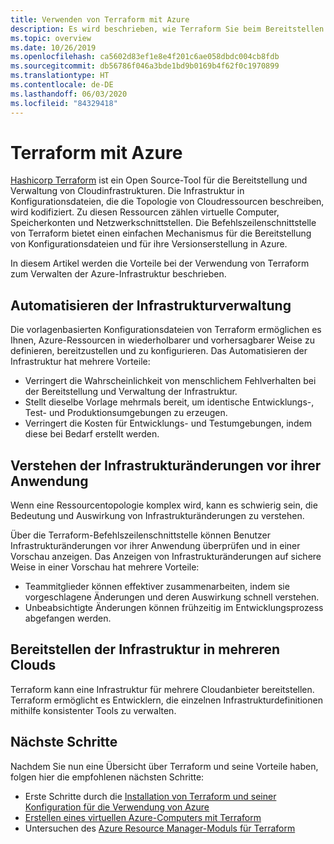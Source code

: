 ```yaml
---
title: Verwenden von Terraform mit Azure
description: Es wird beschrieben, wie Terraform Sie beim Bereitstellen und Versionieren Ihrer Infrastruktur in Azure unterstützen kann.
ms.topic: overview
ms.date: 10/26/2019
ms.openlocfilehash: ca5602d83ef1e8e4f201c6ae058dbdc004cb8fdb
ms.sourcegitcommit: db56786f046a3bde1bd9b0169b4f62f0c1970899
ms.translationtype: HT
ms.contentlocale: de-DE
ms.lasthandoff: 06/03/2020
ms.locfileid: "84329418"
---
```

# <a name="terraform-with-azure"></a>Terraform mit Azure

[Hashicorp Terraform](https://www.terraform.io/) ist ein Open Source-Tool für die Bereitstellung und Verwaltung von Cloudinfrastrukturen. Die Infrastruktur in Konfigurationsdateien, die die Topologie von Cloudressourcen beschreiben, wird kodifiziert. Zu diesen Ressourcen zählen virtuelle Computer, Speicherkonten und Netzwerkschnittstellen. Die Befehlszeilenschnittstelle von Terraform bietet einen einfachen Mechanismus für die Bereitstellung von Konfigurationsdateien und für ihre Versionserstellung in Azure.

In diesem Artikel werden die Vorteile bei der Verwendung von Terraform zum Verwalten der Azure-Infrastruktur beschrieben.

## <a name="automate-infrastructure-management"></a>Automatisieren der Infrastrukturverwaltung

Die vorlagenbasierten Konfigurationsdateien von Terraform ermöglichen es Ihnen, Azure-Ressourcen in wiederholbarer und vorhersagbarer Weise zu definieren, bereitzustellen und zu konfigurieren. Das Automatisieren der Infrastruktur hat mehrere Vorteile:

- Verringert die Wahrscheinlichkeit von menschlichem Fehlverhalten bei der Bereitstellung und Verwaltung der Infrastruktur.
- Stellt dieselbe Vorlage mehrmals bereit, um identische Entwicklungs-, Test- und Produktionsumgebungen zu erzeugen.
- Verringert die Kosten für Entwicklungs- und Testumgebungen, indem diese bei Bedarf erstellt werden.

## <a name="understand-infrastructure-changes-before-being-applied"></a>Verstehen der Infrastrukturänderungen vor ihrer Anwendung

Wenn eine Ressourcentopologie komplex wird, kann es schwierig sein, die Bedeutung und Auswirkung von Infrastrukturänderungen zu verstehen.

Über die Terraform-Befehlszeilenschnittstelle können Benutzer Infrastrukturänderungen vor ihrer Anwendung überprüfen und in einer Vorschau anzeigen. Das Anzeigen von Infrastrukturänderungen auf sichere Weise in einer Vorschau hat mehrere Vorteile:
- Teammitglieder können effektiver zusammenarbeiten, indem sie vorgeschlagene Änderungen und deren Auswirkung schnell verstehen.
- Unbeabsichtigte Änderungen können frühzeitig im Entwicklungsprozess abgefangen werden.

## <a name="deploy-infrastructure-to-multiple-clouds"></a>Bereitstellen der Infrastruktur in mehreren Clouds

Terraform kann eine Infrastruktur für mehrere Cloudanbieter bereitstellen. Terraform ermöglicht es Entwicklern, die einzelnen Infrastrukturdefinitionen mithilfe konsistenter Tools zu verwalten.

## <a name="next-steps"></a>Nächste Schritte

Nachdem Sie nun eine Übersicht über Terraform und seine Vorteile haben, folgen hier die empfohlenen nächsten Schritte:

- Erste Schritte durch die [Installation von Terraform und seiner Konfiguration für die Verwendung von Azure](getting-started-cloud-shell.md)
- [Erstellen eines virtuellen Azure-Computers mit Terraform](create-linux-virtual-machine-with-infrastructure.md)
- Untersuchen des [Azure Resource Manager-Moduls für Terraform](https://www.terraform.io/docs/providers/azurerm/) 